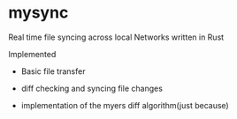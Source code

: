 # mysync
Real time file syncing across local Networks written in Rust 


Implemented 

- Basic file transfer 

- diff checking and syncing file changes

- implementation of the myers diff algorithm(just because)
